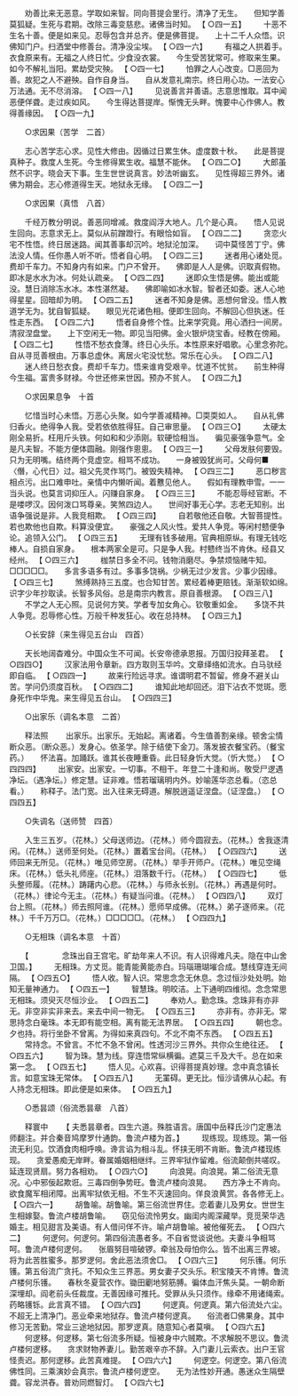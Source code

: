 <!-- { "loadSidebar": true } -->
　　劝善比来无恶意。学取如来智。同向菩提会里行。清净了无生。　　但知学善莫狐疑。生死与君期。改除三毒变慈悲。诸佛当时知。 【 ○四一五】 
　　十恶不生名十善。便是如来见。忍辱包含并总齐。便是佛菩提。　　上十二千人众悟。识佛知门户。扫洒堂中修善台。清净没尘埃。 【 ○四一六】 
　　有福之人拱着手。衣食原来有。无福之人终日忙。少食没衣裳。　　今生受苦犹常可。修取来生果。如今不解礼当阳。累劫受灾殃。 【 ○四一七】 
　　怕罪之人心改变。□恶回为善。故犯之人不避殃。自作自身当。　　自从发意礼南宗。终日用心功。一法安心万法通。无不尽消溶。 【 ○四一八】 
　　见说善言并善语。志意思惟取。耳中闻恶便佯聋。走过疾如风。　　今生得达菩提岸。惭愧无头畔。愧要中心作佛人。教得善缘因。 【 ○四一九】 

　　○求因果（苦学　二首） 

　　志心苦学志心求。见性大修由。因循过日累生休。虚度数十秋。　　此是菩提真种子。救度人生死。今生修得累生收。福慧不能休。 【 ○四二○】 
　　大郎虽然不识字。晓会天下事。生生世世说真言。妙法听幽玄。　　见性得超三界外。诸佛为期会。志心修道得生天。地狱永无缘。 【 ○四二一】 

　　○求因果（真悟　八首） 

　　千经万教分明说。善恶同增减。救度阎浮大地人。几个是心真。　　悟人见说生回向。志意求无上。莫似从前蹭蹬行。有眼恰如盲。 【 ○四二二】 
　　贪恋火宅不性悟。终日居迷路。闻其善事却沉吟。地狱沦加深。　　词中莫怪苦丁宁。佛法没人情。任你愚人听不听。悟者自心明。 【 ○四二三】 
　　迷者用心诸处觅。费却千车力。不知身内有如来。门户不曾开。　　佛即是人人是佛。识取真假物。即冰是水水为冰。何处认疏亲。 【 ○四二四】 
　　迷即众生悟是佛。能出或能没。慧日消除冻水冰。本性湛然凝。　　佛即喻如冰水智。智者还如委。迷人心地得星星。回暗却为明。 【 ○四二五】 
　　迷者不知身是佛。恶想何曾没。悟人教道学无为。犹自智狐疑。　　眼见光花诸色相。便即生回向。不解回心但执迷。任性走东西。 【 ○四二六】 
　　悟者自身修个性。比来学究竟。用心洒扫一间房。清寂涅盘堂。　　上下空闲无一物。即见当阳佛。金火银炉烧宝香。经教在傍厢。 【 ○四二七】 
　　性悟不愁衣食薄。终日心头乐。本性原来好唱歌。心里念弥陀。　　自从寻觅善根由。万事总虚休。离居火宅没忧愁。常乐在心头。 【 ○四二八】 
　　迷人终日愁衣食。费却千车力。悟来谁肯受艰辛。忧道不忧贫。　　前生种得今生福。富贵多财禄。今世还修来世因。预办不贫人。 【 ○四二九】 

　　○求因果息争　十首 

　　忆惜当时心未悟。万恶心头聚。如今学善减精神。□耎耎如人。　　自从礼佛归香火。绝得争人我。受若依依胜得狂。自己审思量。 【 ○四三○】 
　　太硬太刚全易折。枉用斤头铁。何如和和少添刚。软硬恰相当。　　徧见豪强争意气。全是凡夫智。不能方便体圆融。刚强作悤悤。 【 ○四三一】 
　　父母发肤何要毁。只为无明嘴。结终两个竞虚空。相骂不成功。　　一身被毁犹尚可。父母何■〈僭，心代日〉过。祖父先灵作骂门。被毁失精神。 【 ○四三二】 
　　恶口秽言相点污。出口难申吐。亲情中内懒听闻。着戁见他人。　　假如有理教申雪。一一当头说。也莫言词抑压人。闪赚自家身。 【 ○四三三】 
　　不能忍辱经官断。不是喽啰汉。因何泼口骂尊亲。笑煞四边人。　　世间好事无心学。志老无知别。出语争强说是非。人我竞相欺。 【 ○四三四】 
　　自若敬他还自敬。大智菩提性。若也欺他也自欺。料算没便宜。　　豪强之人风火性。爱共人争竞。等闲村戆便争论。追领入公门。 【 ○四三五】 
　　无理有钱多破用。官典相原纵。有理无钱吃棒人。自损自家身。　　根本两家全是可。只是争人我。村戆终当不肯休。经县又经州。 【 ○四三六】 
　　枷禁日多全不问。钱物消磨尽。争禁烦恼赌牛知。□□□□□。　　多言多语多有过。多事多饶祸。少祸无过少发言。少事少因缘。 【 ○四三七】 
　　煞缚熟持三五度。也合知甘苦。累经着棒更赔钱。渐渐软如绵。　　识字少年抄取读。长智多风俗。总是南宗内教言。原自善根源。 【 ○四三八】 
　　不学之人无心照。见说何方笑。学者专加女角心。钦敬重如金。　　多饶不共人争竞。忍辱修心性。万般千种发狂心。收在总持林。 【 ○四三九】 

　　○长安辞（来生得见五台山　四首） 

　　天长地阔杳难分。中国众生不可闻。长安帝德承恩报。万国归投拜圣君。 【 ○四四○】 
　　汉家法用令章新。四方取则玉华吟。文章绎络如流水。白马驮经即自临。 【 ○四四一】 
　　故来行险远寻求。谁谓明君不暂留。修身不避关山苦。学问仍须度百秋。 【 ○四四二】 
　　谁知此地却回还。泪下沾衣不觉斑。愿身死作中华鬼。来生得见五台山。 【 ○四四三】 

　　○出家乐（调名本意　二首） 

　　释法照 
　　出家乐。出家乐。无始起。离诸着。今生值善割亲缘。顿舍尘情断众恶。（断众恶。）发身心。依圣学。除于结使下金刀。落发披衣餐宝药。（餐宝药。）　　怀法喜。加踊跃。谁其长夜睡重昏。此日轻身忻大觉。（忻大觉。） 【 ○四四四】 
　　出家安。出家安。一切事。不相干。年登二十逢和尚。敬受尸逻遇净坛。（遇净坛。）修定慧。证非难。悟若瑠璃明内外。妙喻莲华恣总看。（恣总看。）　　称释子。法门宽。出入往来无碍道。解脱逍遥证涅盘。（证涅盘。） 【 ○四四五】 

　　○失调名（送师赞　四首） 

　　入生三五岁。（花林。）父母送师边。（花林。）师今圆寂去。（花林。）舍我逐清闲。（花林。）送师至何处。（花林。）置着宝台间。（花林。） 【 ○四四六】 
　　送师回来无所见。（花林。）唯见师空房。（花林。）举手开师户。（花林。）唯见空绳床。（花林。）低头礼师座。（花林。）泪落数千行。（花林。） 【 ○四四七】 
　　低头整师履。（花林。）踌躇内心悲。（花林。）与师永长别。（花林。）再遇是何时。（花林。）律论今无主。（花林。）有疑当问谁。（花林。） 【 ○四四八】 
　　双灯台上照。（花林。）师去照阿谁。（花林。）愿师早成佛。（花林。）弟子逐师来。（花林。）千千万万□。（花林。）□□□□□。（花林。） 【 ○四四九】 

　　○无相珠（调名本意　十首） 

　　【 　　　　念珠出自王宫宅。旷劫年来人不识。有人识得难凡夫。隐在中山舍卫国。】 
　　无相珠。方丈觅。能青能黄能赤白。玛瑙珊瑚墔合成。慧线穿连无间隔。 【 ○四五○】 
　　悟人收。智人识。常思念念无休息。念过恒沙处处明。始知无量神通力。 【 ○四五一】 
　　智慧珠。明皎洁。上下通明四维彻。念念常思无相珠。须臾灭尽恒沙业。 【 ○四五二】 
　　奉劝人。勤念珠。念珠非有亦非无。非空非实非来去。来去中间一物无。 【 ○四五三】 
　　亦非有。亦非无。常思持念白毫珠。本无即有能空相。离有能无法界居。 【 ○四五四】 
　　朝也念。夕也持。将行坐卧不曾离。为得如来真四句。不北不南不东西。 【 ○四五五】 
　　常持念。不曾言。不忙不急不曾闲。性透河沙三界外。共你众生绝往还。 【 ○四五六】 
　　智为珠。慧为线。穿连悟常纵横徧。遮莫三千及大千。总在如来第一念。 【 ○四五七】 
　　悟人见。心欢喜。识得菩提真妙理。念中真念镇长言。如意宝珠无常体。 【 ○四五八】 
　　无罣碍。更无比。恒沙请佛从心起。有人持念无相珠。即此便是如来体。 【 ○四五九】 

　　○悉昙颂（俗流悉昙章　八首） 

　　释寰中 
　　【 夫悉昙章者。四生六道。殊胜语言。唐国中岳释氏沙门定惠法师翻注。并合秦音鸠摩罗什通韵。鲁流卢楼为首。】 
　　现练现。现练现。第一俗流无利见。饮酒食肉相呼唤。谗言谄为相斗乱。怀挟无明不肯断。鲁流卢楼现练现。　　贪爱愚痴无岸畔。眷属婚姻相继绊。三界牢狱作留难。俗流颠倒共嗟叹。延连现贤扇。努力各相劝。 【 ○四六○】 
　　向浪晃。向浪晃。第二俗流无意况。心中邪佞起欺诳。三毒四倒争势旺。鲁流卢楼向浪晃。　　西方净土不肯向。欲食魔军相闭障。出离牢狱依无相。不生不灭速回向。佯良浪黄赏。各各修无上。 【 ○四六一】 
　　胡鲁喻。胡鲁喻。第三俗流世界住。恋着妻儿及男女。世世生生相嫁娶。鲁流卢楼胡鲁喻。　　窃见俗流怜男女。幽闺内阁深藏举。竞觅荣华选婚主。相见甜言及美语。有人借问佯不许。喻卢胡鲁喻。被他催死去。 【 ○四六二】 
　　何逻何。何逻何。第四俗流愚者多。不自省觉谈说他。夫妻斗争相骂呵。鲁流卢楼何逻何。　　张眉努目喧破锣。牵翁及母怕你么。皆不出离三界坡。将为此苦胜蜜多。那罗逻何。舍此恶法须舍□。 【 ○四六三】 
　　何乐镬。何乐镬。第五俗流广贪托。不知众生三界恶。男女妻子交头乐。积宝陵天不肯博。鲁流卢楼何乐镬。　　春秋冬夏营农作。锄田劚地努筋膊。徧体血汗焦头莫。一朝命断深埋却。阎老前头任裁度。无善因缘可推托。受罪从头只须作。缘牵不用诸绳索。药略镬铄。此言真不错。 【 ○四六四】 
　　何逻真。何逻真。第六俗流处六尘。不超无上清净门。恶业牵来地狱存。鲁流卢楼何逻真。　　俗流者□佛果身。其中修习无苦勤。常业三途地狱因。那罗逻真。随意知心者莫嗔。 【 ○四六五】 
　　何逻移。何逻移。第七俗流多所疑。恒被身中六贼欺。不求解脱不思议。鲁流卢楼何逻移。　　贪求财物养妻儿。勤苦艰辛亦不辞。入门妻儿云索衣。出户王官怪责迟。那何逻移。此苦真难提。 【 ○四六六】 
　　何逻空。何逻空。第八俗流佛性同。三乘演妙会真宗。鲁流卢楼何逻空。　　无为法性妙开通。愚迷众生隔壁聋。容龙洪舂。普劝同燃智灯。 【 ○四六七】 

